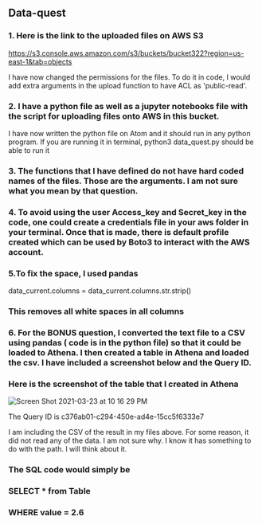 ## Data-quest
### 1. Here is the link to the uploaded files on AWS S3

https://s3.console.aws.amazon.com/s3/buckets/bucket322?region=us-east-1&tab=objects

I have now changed the permissions for the files. To do it in code, I would add extra arguments in the upload function to have ACL as 'public-read'. 

### 2. I have a python file as well as a jupyter notebooks file with the script for uploading files onto AWS in this bucket.
I have now written the python file on Atom and it should run in any python program. If you are running it in terminal, 
python3 data_quest.py
should be able to run it

### 3. The functions that I have defined do not have hard coded names of the files. Those are the arguments. I am not sure what you mean by that question.

### 4. To avoid using the user Access_key and Secret_key in the code, one could create a credentials file in your aws folder in your terminal. Once that is made, there is default profile created which can be used by Boto3 to interact with the AWS account. 

### 5.To fix the space, I used pandas 
data_current.columns = data_current.columns.str.strip()
### This removes all white spaces in all columns

### 6. For the BONUS question, I converted the text file to a CSV using pandas ( code is in the python file) so that it could be loaded to Athena. I then created a table in Athena and loaded the csv. I have included a screenshot below and the Query ID. 

### Here is the screenshot of the table that I created in Athena

![Screen Shot 2021-03-23 at 10 16 29 PM](https://user-images.githubusercontent.com/13152268/112244277-70dad400-8c25-11eb-98f3-a3e9d56750a5.png)

The Query ID is c376ab01-c294-450e-ad4e-15cc5f6333e7

I am including the CSV of the result in my files above. For some reason, it did not read any of the data. I am not sure why. I know it has something to do with the path. I will think about it. 

### The SQL code would simply be
### SELECT * from Table 
### WHERE value = 2.6





